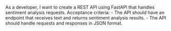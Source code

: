 As a developer, I want to create a REST API using FastAPI that handles sentiment analysis requests.
    Acceptance criteria:
    - The API should have an endpoint that receives text and returns sentiment analysis results.
    - The API should handle requests and responses in JSON format.
